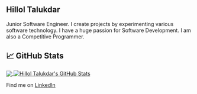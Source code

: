 <!-- # Hello there! <img src="https://raw.githubusercontent.com/MartinHeinz/MartinHeinz/master/wave.gif" width="30px"> -->

## Hillol Talukdar

Junior Software Engineer. I create projects by experimenting various software technology. I have a huge passion for Software Development. I am also a Competitive Programmer.

## &#x1f4c8; GitHub Stats

<a href="https://github.com/Hillol-Talukdar">
  <img align="center" src="https://github-readme-stats.vercel.app/api/top-langs/?username=Hillol-Talukdar&hide=java,html,tex&title_color=ffffff&text_color=c9cacc&icon_color=2bbc8a&bg_color=1d1f21&layout=compact" />
</a>
<a href="https://github.com/Hillol-Talukdar">
  <img align="center" src="https://github-readme-stats.vercel.app/api?username=Hillol-Talukdar&show_icons=true&line_height=27&count_private=true&title_color=ffffff&text_color=c9cacc&icon_color=2bbc8a&bg_color=1d1f21" alt="Hillol Talukdar's GitHub Stats" />
</a>

Find me on [LinkedIn](https://www.linkedin.com/in/hillol-talukdar-a175a51a3/)
